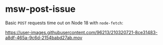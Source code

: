 # msw-post-issue

Basic `POST` requests time out on Node 18 with `node-fetch`:



https://user-images.githubusercontent.com/96213/210320721-8ce31483-a8df-465a-9c6d-2154babd27ab.mov

